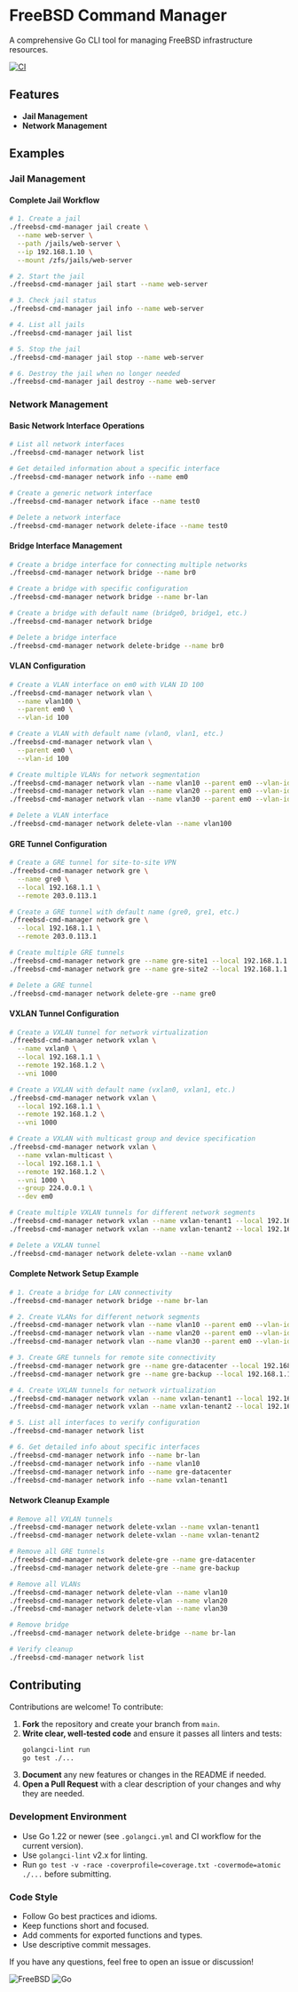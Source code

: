 # FreeBSD Command Manager

A comprehensive Go CLI tool for managing FreeBSD infrastructure resources.

[![CI](https://github.com/motylkov/FreeBSD-Command-Manager/actions/workflows/ci.yml/badge.svg)](https://github.com/motylkov/FreeBSD-Command-Manager/actions/workflows/ci.yml) 

## Features

- **Jail Management**
- **Network Management**

## Examples

### Jail Management

#### Complete Jail Workflow

```bash
# 1. Create a jail
./freebsd-cmd-manager jail create \
  --name web-server \
  --path /jails/web-server \
  --ip 192.168.1.10 \
  --mount /zfs/jails/web-server

# 2. Start the jail
./freebsd-cmd-manager jail start --name web-server

# 3. Check jail status
./freebsd-cmd-manager jail info --name web-server

# 4. List all jails
./freebsd-cmd-manager jail list

# 5. Stop the jail
./freebsd-cmd-manager jail stop --name web-server

# 6. Destroy the jail when no longer needed
./freebsd-cmd-manager jail destroy --name web-server
```

### Network Management

#### Basic Network Interface Operations

```bash
# List all network interfaces
./freebsd-cmd-manager network list

# Get detailed information about a specific interface
./freebsd-cmd-manager network info --name em0

# Create a generic network interface
./freebsd-cmd-manager network iface --name test0

# Delete a network interface
./freebsd-cmd-manager network delete-iface --name test0
```

#### Bridge Interface Management

```bash
# Create a bridge interface for connecting multiple networks
./freebsd-cmd-manager network bridge --name br0

# Create a bridge with specific configuration
./freebsd-cmd-manager network bridge --name br-lan

# Create a bridge with default name (bridge0, bridge1, etc.)
./freebsd-cmd-manager network bridge

# Delete a bridge interface
./freebsd-cmd-manager network delete-bridge --name br0
```

#### VLAN Configuration

```bash
# Create a VLAN interface on em0 with VLAN ID 100
./freebsd-cmd-manager network vlan \
  --name vlan100 \
  --parent em0 \
  --vlan-id 100

# Create a VLAN with default name (vlan0, vlan1, etc.)
./freebsd-cmd-manager network vlan \
  --parent em0 \
  --vlan-id 100

# Create multiple VLANs for network segmentation
./freebsd-cmd-manager network vlan --name vlan10 --parent em0 --vlan-id 10
./freebsd-cmd-manager network vlan --name vlan20 --parent em0 --vlan-id 20
./freebsd-cmd-manager network vlan --name vlan30 --parent em0 --vlan-id 30

# Delete a VLAN interface
./freebsd-cmd-manager network delete-vlan --name vlan100
```

#### GRE Tunnel Configuration

```bash
# Create a GRE tunnel for site-to-site VPN
./freebsd-cmd-manager network gre \
  --name gre0 \
  --local 192.168.1.1 \
  --remote 203.0.113.1

# Create a GRE tunnel with default name (gre0, gre1, etc.)
./freebsd-cmd-manager network gre \
  --local 192.168.1.1 \
  --remote 203.0.113.1

# Create multiple GRE tunnels
./freebsd-cmd-manager network gre --name gre-site1 --local 192.168.1.1 --remote 10.0.1.1
./freebsd-cmd-manager network gre --name gre-site2 --local 192.168.1.1 --remote 10.0.2.1

# Delete a GRE tunnel
./freebsd-cmd-manager network delete-gre --name gre0
```

#### VXLAN Tunnel Configuration

```bash
# Create a VXLAN tunnel for network virtualization
./freebsd-cmd-manager network vxlan \
  --name vxlan0 \
  --local 192.168.1.1 \
  --remote 192.168.1.2 \
  --vni 1000

# Create a VXLAN with default name (vxlan0, vxlan1, etc.)
./freebsd-cmd-manager network vxlan \
  --local 192.168.1.1 \
  --remote 192.168.1.2 \
  --vni 1000

# Create a VXLAN with multicast group and device specification
./freebsd-cmd-manager network vxlan \
  --name vxlan-multicast \
  --local 192.168.1.1 \
  --remote 192.168.1.2 \
  --vni 1000 \
  --group 224.0.0.1 \
  --dev em0

# Create multiple VXLAN tunnels for different network segments
./freebsd-cmd-manager network vxlan --name vxlan-tenant1 --local 192.168.1.1 --remote 192.168.1.2 --vni 1001
./freebsd-cmd-manager network vxlan --name vxlan-tenant2 --local 192.168.1.1 --remote 192.168.1.3 --vni 1002

# Delete a VXLAN tunnel
./freebsd-cmd-manager network delete-vxlan --name vxlan0
```

#### Complete Network Setup Example

```bash
# 1. Create a bridge for LAN connectivity
./freebsd-cmd-manager network bridge --name br-lan

# 2. Create VLANs for different network segments
./freebsd-cmd-manager network vlan --name vlan10 --parent em0 --vlan-id 10  # Management
./freebsd-cmd-manager network vlan --name vlan20 --parent em0 --vlan-id 20  # Production
./freebsd-cmd-manager network vlan --name vlan30 --parent em0 --vlan-id 30  # Development

# 3. Create GRE tunnels for remote site connectivity
./freebsd-cmd-manager network gre --name gre-datacenter --local 192.168.1.1 --remote 203.0.113.1
./freebsd-cmd-manager network gre --name gre-backup --local 192.168.1.1 --remote 198.51.100.1

# 4. Create VXLAN tunnels for network virtualization
./freebsd-cmd-manager network vxlan --name vxlan-tenant1 --local 192.168.1.1 --remote 192.168.1.2 --vni 1001
./freebsd-cmd-manager network vxlan --name vxlan-tenant2 --local 192.168.1.1 --remote 192.168.1.3 --vni 1002

# 5. List all interfaces to verify configuration
./freebsd-cmd-manager network list

# 6. Get detailed info about specific interfaces
./freebsd-cmd-manager network info --name br-lan
./freebsd-cmd-manager network info --name vlan10
./freebsd-cmd-manager network info --name gre-datacenter
./freebsd-cmd-manager network info --name vxlan-tenant1
```

#### Network Cleanup Example

```bash
# Remove all VXLAN tunnels
./freebsd-cmd-manager network delete-vxlan --name vxlan-tenant1
./freebsd-cmd-manager network delete-vxlan --name vxlan-tenant2

# Remove all GRE tunnels
./freebsd-cmd-manager network delete-gre --name gre-datacenter
./freebsd-cmd-manager network delete-gre --name gre-backup

# Remove all VLANs
./freebsd-cmd-manager network delete-vlan --name vlan10
./freebsd-cmd-manager network delete-vlan --name vlan20
./freebsd-cmd-manager network delete-vlan --name vlan30

# Remove bridge
./freebsd-cmd-manager network delete-bridge --name br-lan

# Verify cleanup
./freebsd-cmd-manager network list
```




## Contributing

Contributions are welcome! To contribute:

1. **Fork** the repository and create your branch from `main`.
2. **Write clear, well-tested code** and ensure it passes all linters and tests:
   ```sh
   golangci-lint run
   go test ./...
   ```
3. **Document** any new features or changes in the README if needed.
4. **Open a Pull Request** with a clear description of your changes and why they are needed.

### Development Environment

- Use Go 1.22 or newer (see `.golangci.yml` and CI workflow for the current version).
- Use `golangci-lint` v2.x for linting.
- Run `go test -v -race -coverprofile=coverage.txt -covermode=atomic ./...` before submitting.

### Code Style

- Follow Go best practices and idioms.
- Keep functions short and focused.
- Add comments for exported functions and types.
- Use descriptive commit messages.

If you have any questions, feel free to open an issue or discussion!

![FreeBSD](https://img.shields.io/badge/-FreeBSD-%23870000?style=for-the-badge&logo=freebsd&logoColor=white) ![Go](https://img.shields.io/badge/go-%2300ADD8.svg?style=for-the-badge&logo=go&logoColor=white)